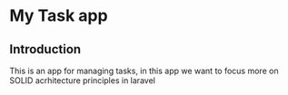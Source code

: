 # My Task app

## Introduction

This is an app for managing tasks, in this app we want to focus more on SOLID acrhitecture principles in laravel
